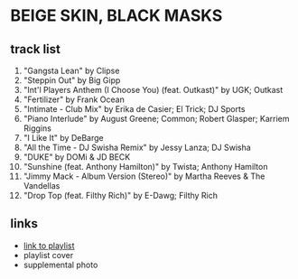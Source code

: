 # BEIGE SKIN, BLACK MASKS

## track list

1. "Gangsta Lean" by Clipse
2. "Steppin Out" by Big Gipp
3. "Int'l Players Anthem (I Choose You) (feat. Outkast)" by UGK; Outkast
4. "Fertilizer" by Frank Ocean
5. "Intimate - Club Mix" by Erika de Casier; El Trick; DJ Sports
6. "Piano Interlude" by August Greene; Common; Robert Glasper; Karriem Riggins
7. "I Like It" by DeBarge
8. "All the Time - DJ Swisha Remix" by Jessy Lanza; DJ Swisha
9. "DUKE" by DOMi & JD BECK
10. "Sunshine (feat. Anthony Hamilton)" by Twista; Anthony Hamilton
11. "Jimmy Mack - Album Version (Stereo)" by Martha Reeves & The Vandellas
12. "Drop Top (feat. Filthy Rich)" by E-Dawg; Filthy Rich

## links

- [link to playlist](https://open.spotify.com/playlist/2Ie8RgfiihPajTGFCUBx70)
- playlist cover
- supplemental photo

